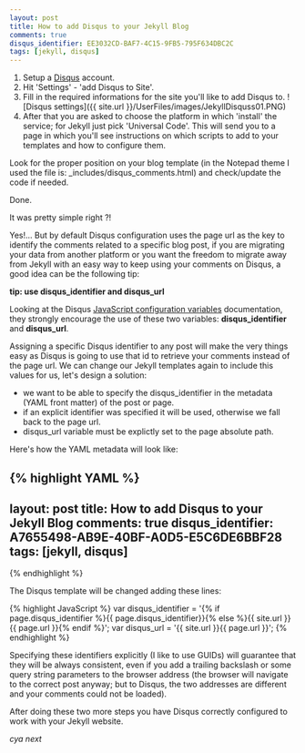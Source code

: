 ```yaml
---
layout: post
title: How to add Disqus to your Jekyll Blog
comments: true
disqus_identifier: EE3032CD-BAF7-4C15-9FB5-795F634DBC2C
tags: [jekyll, disqus]
---
```


1. Setup a [Disqus](https://disqus.com) account.
2. Hit 'Settings' - 'add Disqus to Site'.
3. Fill in the required informations for the site you'll like to add Disqus to.
![Disqus settings]({{ site.url }}/UserFiles/images/JekyllDisquss01.PNG)
4. After that you are asked to choose the platform in which 'install' the service; for Jekyll just pick 'Universal Code'. This will send you to a page in which you'll see instructions on which scripts to add to your templates and how to configure them.

Look for the proper position on your blog template (in the Notepad theme I used the file is: _includes/disqus_comments.html) and check/update the code if needed.

Done.

It was pretty simple right ?!

Yes!... But by default Disqus configuration uses the page url as the key to identify the comments related to a specific blog post, 
if you are migrating your data from another platform or you want the freedom to migrate away from Jekyll with an easy way to keep using your comments on Disqus, 
a good idea can be the following tip: 

**tip: use disqus_identifier and disqus_url**

Looking at the Disqus [JavaScript configuration variables](https://help.disqus.com/customer/portal/articles/472098-javascript-configuration-variables) documentation, 
they strongly encourage the use of these two variables: **disqus_identifier** and **disqus_url**.

Assigning a specific Disqus identifier to any post will make the very things easy as Disqus is going to use that id to retrieve your comments instead of the page url.
We can change our Jekyll templates again to include this values for us, let's design a solution:

- we want to be able to specify the disqus_identifier in the metadata (YAML front matter) of the post or page.
- if an explicit identifier was specified it will be used, otherwise we fall back to the page url.
- disqus_url variable must be explictly set to the page absolute path.

Here's how the YAML metadata will look like:

{% highlight YAML %}
---
layout: post
title: How to add Disqus to your Jekyll Blog
comments: true
disqus_identifier: A7655498-AB9E-40BF-A0D5-E5C6DE6BBF28
tags: [jekyll, disqus]
---
{% endhighlight %}

The Disqus template will be changed adding these lines:

{% highlight JavaScript %}
var disqus_identifier = '{% if page.disqus_identifier %}{{ page.disqus_identifier}}{% else %}{{ site.url }}{{ page.url }}{% endif %}';
var disqus_url = '{{ site.url }}{{ page.url }}';
{% endhighlight %}

Specifying these identifiers explicitly (I like to use GUIDs) will guarantee that they will be always consistent, even if you add a trailing backslash or some query string parameters to the browser address 
(the browser will navigate to the correct post anyway; but to Disqus, the two addresses are different and your comments could not be loaded).

After doing these two more steps you have Disqus correctly configured to work with your Jekyll website.

_cya next_